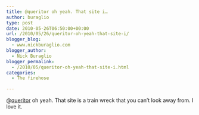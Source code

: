 ```yaml
---
title: @queritor oh yeah. That site i…
author: buraglio
type: post
date: 2010-05-26T06:50:00+00:00
url: /2010/05/26/queritor-oh-yeah-that-site-i/
blogger_blog:
  - www.nickburaglio.com
blogger_author:
  - Nick Buraglio
blogger_permalink:
  - /2010/05/queritor-oh-yeah-that-site-i.html
categories:
  - The firehose

---
```

@[queritor][1] oh yeah. That site is a train wreck that you can&#8217;t look away from. I love it.

 [1]: http://twitter.com/queritor